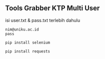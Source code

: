 ## Tools Grabber KTP Multi User


isi user.txt & pass.txt terlebih dahulu 
```
nim@uniku.ac.id
pass
```
```
pip install selenium
```
```
pip install requests
```